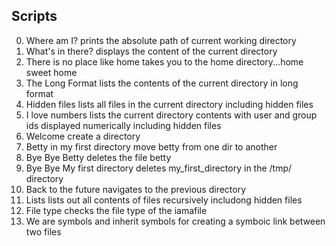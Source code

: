 Scripts
---
0. Where am I?
prints the absolute path of current working directory
1. What's in there?
displays the content of the current directory
2. There is no place like home
takes you to the home directory...home sweet home
3. The Long Format
lists the contents of the current directory in long format
4. Hidden files
lists all files in the current directory including hidden files
5. I love numbers
lists the current directory contents with user and group ids displayed numerically including hidden files
6. Welcome
create a directory
7. Betty in my first directory
move betty from one dir to another
8. Bye Bye Betty
deletes the file betty
9. Bye Bye My first directory
deletes my_first_directory in the /tmp/ directory
10. Back to the future
navigates to the previous directory
11. Lists
lists out all contents of files recursively includong hidden files
12. File type
checks the file type of the iamafile
13. We are symbols and inherit symbols
for creating a symboic link between two files
